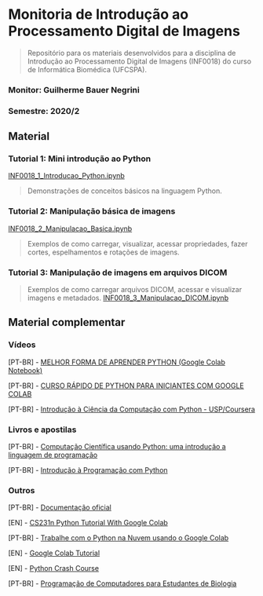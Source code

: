 # Monitoria de Introdução ao Processamento Digital de Imagens
> Repositório para os materiais desenvolvidos para a disciplina de Introdução ao Processamento Digital de Imagens (INF0018) do curso de Informática Biomédica (UFCSPA).

### Monitor: Guilherme Bauer Negrini
### Semestre: 2020/2

## Material

### Tutorial 1: Mini introdução ao Python
[INF0018_1_Introducao_Python.ipynb](/INF0018_1_Introducao_Python.ipynb)
> Demonstrações de conceitos básicos na linguagem Python.

### Tutorial 2: Manipulação básica de imagens
[INF0018_2_Manipulacao_Basica.ipynb](/INF0018_2_Manipulacao_Basica.ipynb)
> Exemplos de como carregar, visualizar, acessar propriedades, fazer cortes, espelhamentos e rotações de imagens.

### Tutorial 3: Manipulação de imagens em arquivos DICOM
> Exemplos de como carregar arquivos DICOM, acessar e visualizar imagens e metadados.
[INF0018_3_Manipulacao_DICOM.ipynb](/INF0018_3_Manipulacao_DICOM.ipynb)

## Material complementar

### Vídeos

[PT-BR] - [MELHOR FORMA DE APRENDER PYTHON (Google Colab Notebook)](https://youtu.be/Gojqw9BQ5qY)

[PT-BR] - [CURSO RÁPIDO DE PYTHON PARA INICIANTES COM GOOGLE COLAB](https://www.youtube.com/playlist?list=PLCAhGm8nJ9CDV30W-0q8K4xzmGHIXnW6h)

[PT-BR] - [Introdução à Ciência da Computação com Python - USP/Coursera](https://pt.coursera.org/learn/ciencia-computacao-python-conceitos#syllabus)

### Livros e apostilas

[PT-BR] - [Computação Científica usando Python: uma introdução a linguagem de programação](https://www.researchgate.net/profile/Rosevaldo_Oliveira/publication/307925106_Computacao_Cientifica_usando_Python_uma_introducao_a_linguagem_de_programacao/links/57d1da0908ae5f03b48abf30/Computacao-Cientifica-usando-Python-uma-introducao-a-linguagem-de-programacao.pdf?_sg%5B0%5D=Dslq70XGv5mSv0-ENharsxeNZ3HSqUSMTG-h15VlE9SbxVhe5x5-F27jtrvK4IVshBl5VJuUW6JBOV0d-eV-Cg.tMGpc2dS72bzma3-awujZ8XYvvqf1UFNw_BwSoxfYnO80u0KGvnLuV3kp_atK0uzuRhRD9QFclWwo79x8x0Pkw&_sg%5B1%5D=5oZUOocfAKFU8t6zoBtcNIS_jrgssdpcuc5BcRcNhqsG5BeQ-Uar3k975GG1FuJ4Tx5WZpCs1yK_IOvamUYD1qp01JoBaYFQNaID9dBtl8j-.tMGpc2dS72bzma3-awujZ8XYvvqf1UFNw_BwSoxfYnO80u0KGvnLuV3kp_atK0uzuRhRD9QFclWwo79x8x0Pkw&_iepl=)

[PT-BR] - [Introdução à Programação com Python](http://antigo.scl.ifsp.edu.br/portal/arquivos/2016.05.04_Apostila_Python_-_PET_ADS_S%C3%A3o_Carlos.pdf)

### Outros

[PT-BR] - [Documentação oficial](https://docs.python.org/pt-br/3/)

[EN] - [CS231n Python Tutorial With Google Colab](https://colab.research.google.com/github/cs231n/cs231n.github.io/blob/master/python-colab.ipynb)

[PT-BR] - [Trabalhe com o Python na Nuvem usando o Google Colab](https://minerandodados.com.br/trabalhe-com-o-python-na-nuvem-usando-o-google-colab/)

[EN] - [Google Colab Tutorial](https://www.tutorialspoint.com/google_colab/your_first_colab_notebook.htm)

[EN] - [Python Crash Course](https://colab.research.google.com/drive/12yYLqt1ZjqTObSFhksVLtvnxLBLJzPDA)

[PT-BR] - [Programação de Computadores para Estudantes de Biologia](https://github.com/pedrosiracusa/curso_intro_prog_biol/tree/verao_lncc_2019/aulas)

